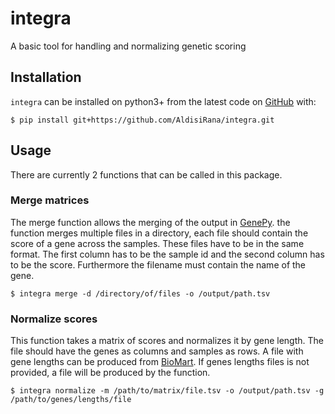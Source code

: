 # integra
 A basic tool for handling and normalizing genetic scoring

## Installation
``integra`` can be installed on python3+ from the latest code on [GitHub](https://github.com/AldisiRana/integra) with:

    $ pip install git+https://github.com/AldisiRana/integra.git

## Usage
There are currently 2 functions that can be called in this package.

### Merge matrices
The merge function allows the merging of the output in [GenePy](https://github.com/UoS-HGIG/GenePy). the function merges multiple files in a directory, each file should contain the score of a gene across the samples. These files have to be in the same format. The first column has to be the sample id and the second column has to be the score. Furthermore the filename must contain the name of the gene.

    $ integra merge -d /directory/of/files -o /output/path.tsv

### Normalize scores
This function takes a matrix of scores and normalizes it by gene length. The file should have the genes as columns and samples as rows. A file with gene lengths can be produced from [BioMart](https://www.ensembl.org/biomart/martview/1c08c2c0c4cf030b34d76861a1d2a25e). If genes lengths files is not provided, a file will be produced by the function.

    $ integra normalize -m /path/to/matrix/file.tsv -o /output/path.tsv -g /path/to/genes/lengths/file
